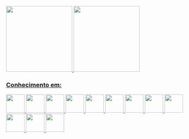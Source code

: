 <div>
   <a href="https://github.com/mayconrambo/mayconrambo">
   <img height="180em" src="https://github-readme-stats.vercel.app/api?username=mayconrambo&show_icons=true&theme=tokyonight"/>
   <img height="180em" src="https://github-readme-stats.vercel.app/api/top-langs/?username=mayconrambo&layout=compact&theme=tokyonight"/>
</div>
  
  <div>
    <h3>Conhecimento em:</h3>
       <img height="50em" src="https://cdn.jsdelivr.net/gh/devicons/devicon/icons/html5/html5-plain-wordmark.svg" />
       <img height="50em" src="https://cdn.jsdelivr.net/gh/devicons/devicon/icons/css3/css3-plain-wordmark.svg" />
       <img height="50em" src="https://cdn.jsdelivr.net/gh/devicons/devicon@latest/icons/tailwindcss/tailwindcss-original-wordmark.svg" />
       <img height="50em" src="https://cdn.jsdelivr.net/gh/devicons/devicon/icons/javascript/javascript-plain.svg" />
       <img height="50em" src="https://cdn.jsdelivr.net/gh/devicons/devicon/icons/react/react-original-wordmark.svg" />
       <img height="50em" src="https://cdn.jsdelivr.net/gh/devicons/devicon/icons/typescript/typescript-plain.svg" />
       <img height="50em" src="https://cdn.jsdelivr.net/gh/devicons/devicon/icons/azure/azure-original-wordmark.svg" />
       <img height="50em" src="https://cdn.jsdelivr.net/gh/devicons/devicon/icons/git/git-plain.svg" />
       <img height="50em" src="https://cdn.jsdelivr.net/gh/devicons/devicon/icons/java/java-original-wordmark.svg" />
       <img height="50em" src="https://cdn.jsdelivr.net/gh/devicons/devicon@latest/icons/fastify/fastify-original.svg" />
       <img height="50em" src="https://cdn.jsdelivr.net/gh/devicons/devicon@latest/icons/nodejs/nodejs-plain-wordmark.svg" />    
       <img height="50em" src="https://cdn.jsdelivr.net/gh/devicons/devicon@latest/icons/nextjs/nextjs-original-wordmark.svg" />
  </div>
